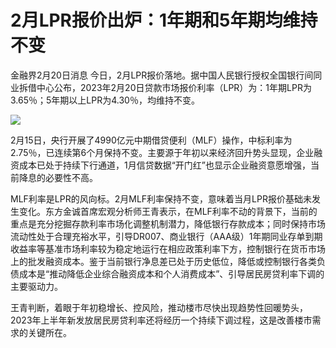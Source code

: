 # 2月LPR报价出炉：1年期和5年期均维持不变

金融界2月20日消息
今日，2月LPR报价落地。据中国人民银行授权全国银行间同业拆借中心公布，2023年2月20日贷款市场报价利率（LPR）为：1年期LPR为3.65％；5年期以上LPR为4.30％，均维持不变。

![](https://inews.gtimg.com/newsapp_bt/0/15676190807/1000)

2月15日，央行开展了4990亿元中期借贷便利（MLF）操作，中标利率为2.75％，已连续第6个月保持不变。主要源于年初以来经济回升势头显现，企业融资成本已处于持续下行通道，1月信贷数据“开门红”也显示企业融资意愿增强，当前降息的必要性不高。

MLF利率是LPR的风向标。2月MLF利率保持不变，意味着当月LPR报价基础未发生变化。东方金诚首席宏观分析师王青表示，在MLF利率不动的背景下，当前的重点是充分挖掘存款利率市场化调整机制潜力，降低银行存款成本；同时保持市场流动性处于合理充裕水平，引导DR007、商业银行（AAA级）1年期同业存单到期收益率等基准市场利率较为稳定地运行在相应政策利率下方，控制银行在货币市场上的批发融资成本。鉴于当前银行净息差已处于历史低位，降低或控制银行各类负债成本是“推动降低企业综合融资成本和个人消费成本”、引导居民房贷利率下调的主要驱动力。

王青判断，着眼于年初稳增长、控风险，推动楼市尽快出现趋势性回暖势头，2023年上半年新发放居民房贷利率还将经历一个持续下调过程，这是改善楼市需求的关键所在。

